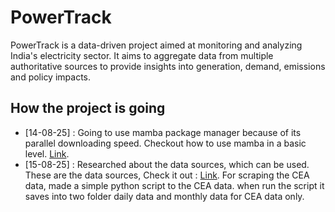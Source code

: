# PowerTrack

PowerTrack is a data-driven project aimed at monitoring and analyzing India's electricity sector. It aims to aggregate data from multiple authoritative sources to provide insights into generation, demand, emissions and policy impacts.

## How the project is going

 - [14-08-25] : Going to use mamba package manager because of its parallel downloading speed. Checkout how to use mamba in a basic level. [Link](Docs/Mamba.md).
 - [15-08-25] : Researched about the data sources, which can be used. These are the data sources, Check it out : [Link](Docs/Data.md). For scraping the CEA data, made a simple python script to the CEA data. when run the script it saves into two folder daily data and monthly data for CEA data only.
